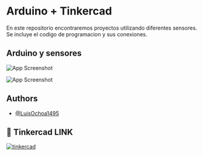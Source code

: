 
# Arduino + Tinkercad

En este repositorio encontraremos proyectos utilizando diferentes sensores. Se incluye el codigo de programacion y sus conexiones.

## Arduino y sensores

![App Screenshot](https://i0.wp.com/www.teslaelectronic.com.pe/wp-content/uploads/2021/07/156A.-KIT.Arduino.Uno_.IoT_.V7.png?fit=1632%2C1556&ssl=1)

![App Screenshot](https://europe1.discourse-cdn.com/arduino/original/4X/d/a/a/daa403c6b326e31ea5cb54c9782d5be8803f4d88.png)
## Authors

- [@LuisOchoa1495](https://www.github.com/LuisOchoa1495)

## 🔗 Tinkercad LINK
[![tinkercad](https://www.instructables.com/assets/img/education/channel-tinkercad.png)](https://www.tinkercad.com/dashboard?type=circuits&collection=designs)

